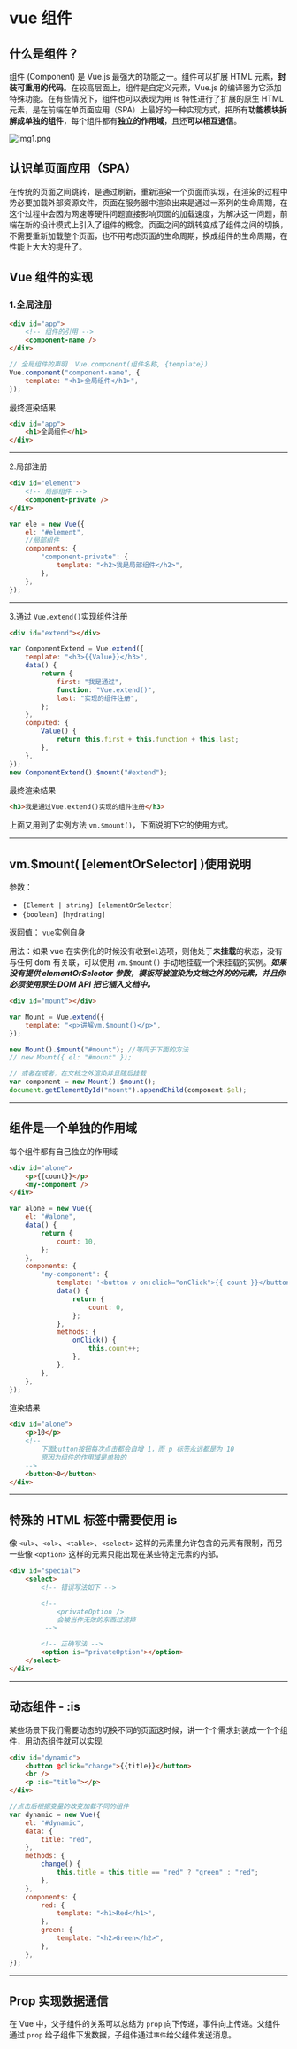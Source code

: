 # vue 组件

## 什么是组件？

组件 (Component) 是 Vue.js 最强大的功能之一。组件可以扩展 HTML 元素，**封装可重用的代码**。在较高层面上，组件是自定义元素，Vue.js 的编译器为它添加特殊功能。在有些情况下，组件也可以表现为用 is 特性进行了扩展的原生 HTML 元素，是在前端在单页面应用（SPA）上最好的一种实现方式，把所有**功能模块拆解成单独的组件**，每个组件都有**独立的作用域**，且还**可以相互通信**。

![img1.png](https://i.loli.net/2020/08/17/GvKlogTcXY67C8j.png)

## 认识单页面应用（SPA）

在传统的页面之间跳转，是通过刷新，重新渲染一个页面而实现，在渲染的过程中势必要加载外部资源文件，页面在服务器中渲染出来是通过一系列的生命周期，在这个过程中会因为网速等硬件问题直接影响页面的加载速度，为解决这一问题，前端在新的设计模式上引入了组件的概念，页面之间的跳转变成了组件之间的切换，不需要重新加载整个页面，也不用考虑页面的生命周期，换成组件的生命周期，在性能上大大的提升了。

## Vue 组件的实现

### 1.全局注册

```html
<div id="app">
    <!-- 组件的引用 -->
    <component-name />
</div>
```

```js
// 全局组件的声明  Vue.component(组件名称, {template})
Vue.component("component-name", {
    template: "<h1>全局组件</h1>",
});
```

最终渲染结果

```html
<div id="app">
    <h1>全局组件</h1>
</div>
```

---

2.局部注册

```html
<div id="element">
    <!-- 局部组件 -->
    <component-private />
</div>
```

```js
var ele = new Vue({
    el: "#element",
    //局部组件
    components: {
        "component-private": {
            template: "<h2>我是局部组件</h2>",
        },
    },
});
```

---

3.通过 `Vue.extend()`实现组件注册

```html
<div id="extend"></div>
```

```js
var ComponentExtend = Vue.extend({
    template: "<h3>{{Value}}</h3>",
    data() {
        return {
            first: "我是通过",
            function: "Vue.extend()",
            last: "实现的组件注册",
        };
    },
    computed: {
        Value() {
            return this.first + this.function + this.last;
        },
    },
});
new ComponentExtend().$mount("#extend");
```

最终渲染结果

```html
<h3>我是通过Vue.extend()实现的组件注册</h3>
```

上面又用到了实例方法 `vm.$mount()`，下面说明下它的使用方式。

---

## vm.\$mount( [elementOrSelector] )使用说明

参数：

-   `{Element | string} [elementOrSelector]`
-   `{boolean} [hydrating]`

返回值： `vue`实例自身

用法：如果 vue 在实例化的时候没有收到`el`选项，则他处于**未挂载**的状态，没有与任何 dom 有关联，可以使用 `vm.$mount()` 手动地挂载一个未挂载的实例。**_如果没有提供 elementOrSelector 参数，模板将被渲染为文档之外的的元素，并且你必须使用原生 DOM API 把它插入文档中。_**

```html
<div id="mount"></div>
```

```js
var Mount = Vue.extend({
    template: "<p>讲解vm.$mount()</p>",
});

new Mount().$mount("#mount"); //等同于下面的方法
// new Mount({ el: "#mount" });

// 或者在或者，在文档之外渲染并且随后挂载
var component = new Mount().$mount();
document.getElementById("mount").appendChild(component.$el);
```

---

## 组件是一个单独的作用域

每个组件都有自己独立的作用域

```html
<div id="alone">
    <p>{{count}}</p>
    <my-component />
</div>
```

```js
var alone = new Vue({
    el: "#alone",
    data() {
        return {
            count: 10,
        };
    },
    components: {
        "my-component": {
            template: '<button v-on:click="onClick">{{ count }}</button>',
            data() {
                return {
                    count: 0,
                };
            },
            methods: {
                onClick() {
                    this.count++;
                },
            },
        },
    },
});
```

渲染结果

```html
<div id="alone">
    <p>10</p>
    <!--
        下面button按钮每次点击都会自增 1，而 p 标签永远都是为 10
        原因为组件的作用域是单独的
    -->
    <button>0</button>
</div>
```

---

## 特殊的 HTML 标签中需要使用 is

像 `<ul>`、`<ol>`、`<table>`、`<select>` 这样的元素里允许包含的元素有限制，而另一些像 `<option>` 这样的元素只能出现在某些特定元素的内部。

```html
<div id="special">
    <select>
        <!-- 错误写法如下 -->

        <!-- 
            <privateOption />
            会被当作无效的东西过滤掉
         -->

        <!-- 正确写法 -->
        <option is="privateOption"></option>
    </select>
</div>
```

---

## 动态组件 - :is

某些场景下我们需要动态的切换不同的页面这时候，讲一个个需求封装成一个个组件，用动态组件就可以实现

```html
<div id="dynamic">
    <button @click="change">{{title}}</button>
    <br />
    <p :is="title"></p>
</div>
```

```js
//点击后根据变量的改变加载不同的组件
var dynamic = new Vue({
    el: "#dynamic",
    data: {
        title: "red",
    },
    methods: {
        change() {
            this.title = this.title == "red" ? "green" : "red";
        },
    },
    components: {
        red: {
            template: "<h1>Red</h1>",
        },
        green: {
            template: "<h2>Green</h2>",
        },
    },
});
```

---

## Prop 实现数据通信

在 Vue 中，父子组件的关系可以总结为 `prop` 向下传递，事件向上传递。父组件通过 `prop` 给子组件下发数据，子组件通过`事件`给父组件发送消息。
